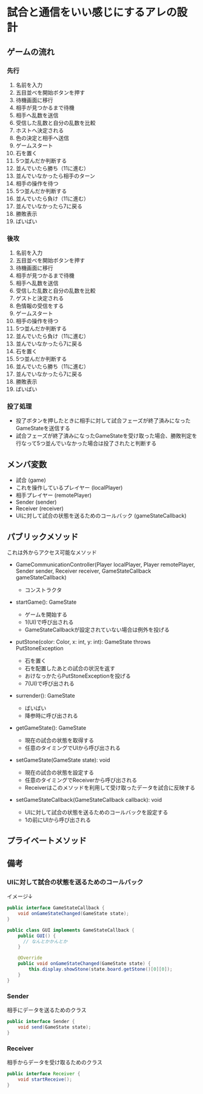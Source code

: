 # 試合と通信をいい感じにするアレの設計

## ゲームの流れ

### 先行

1. 名前を入力
2. 五目並べを開始ボタンを押す
3. 待機画面に移行
4. 相手が見つかるまで待機
5. 相手へ乱数を送信
6. 受信した乱数と自分の乱数を比較
7. ホストへ決定される
8. 色の決定と相手へ送信
9. ゲームスタート
10. 石を置く
11. 5つ並んだか判断する
  12. 並んでいたら勝ち（11に進む）
  13. 並んでいなかったら相手のターン
12. 相手の操作を待つ
13. 5つ並んだか判断する
  14. 並んでいたら負け（11に進む）
  15. 並んでいなかったら7に戻る
14. 勝敗表示
15. ばいばい

### 後攻

1. 名前を入力
2. 五目並べを開始ボタンを押す
3. 待機画面に移行
4. 相手が見つかるまで待機
5. 相手へ乱数を送信
6. 受信した乱数と自分の乱数を比較
7. ゲストと決定される
8. 色情報の受信をする
9. ゲームスタート
10. 相手の操作を待つ
11. 5つ並んだか判断する
  12. 並んでいたら負け（11に進む）
  13. 並んでいなかったら7に戻る
12. 石を置く
13. 5つ並んだか判断する
  14. 並んでいたら勝ち（11に進む）
  15. 並んでいなかったら7に戻る
14. 勝敗表示
15. ばいばい

### 投了処理

- 投了ボタンを押したときに相手に対して試合フェーズが終了済みになったGameStateを送信する
- 試合フェーズが終了済みになったGameStateを受け取った場合、勝敗判定を行なって5つ並んでいなかった場合は投了されたと判断する

## メンバ変数

- 試合 (game)
- これを操作しているプレイヤー (localPlayer)
- 相手プレイヤー (remotePlayer)
- Sender (sender)
- Receiver (receiver)
- UIに対して試合の状態を送るためのコールバック (gameStateCallback)

## パブリックメソッド

これは外からアクセス可能なメソッド

- GameCommunicationController(Player localPlayer, Player remotePlayer, Sender sender, Receiver receiver, GameStateCallback gameStateCallback)
  - コンストラクタ

- startGame(): GameState
  - ゲームを開始する
  - 1(UI)で呼び出される
  - GameStateCallbackが設定されていない場合は例外を投げる

- putStone(color: Color, x: int, y: int): GameState throws PutStoneException
  - 石を置く
  - 石を配置したあとの試合の状況を返す
  - おけなっかたらPutStoneExceptionを投げる
  - 7(UI)で呼び出される

- surrender(): GameState
  - ばいばい
  - 降参時に呼び出される
  
- getGameState(): GameState
  - 現在の試合の状態を取得する
  - 任意のタイミングでUIから呼び出される

- setGameState(GameState state): void
  - 現在の試合の状態を設定する
  - 任意のタイミングでReceiverから呼び出される
  - Receiverはこのメソッドを利用して受け取ったデータを試合に反映する

- setGameStateCallback(GameStateCallback callback): void
  - UIに対して試合の状態を送るためのコールバックを設定する
  - 1の前にUIから呼び出される
  
## プライベートメソッド

## 備考

### UIに対して試合の状態を送るためのコールバック

イメージ↓

```java
public interface GameStateCallback {
    void onGameStateChanged(GameState state);
}

public class GUI implements GameStateCallback {
    public GUI() {
      // なんとかかんとか
    }

    @Override
    public void onGameStateChanged(GameState state) {
        this.display.showStone(state.board.getStone()[0][0]);
    }
}
```

### Sender

相手にデータを送るためのクラス

```java
public interface Sender {
    void send(GameState state);
}
```

### Receiver

相手からデータを受け取るためのクラス

```java
public interface Receiver {
    void startReceive();
}
```
